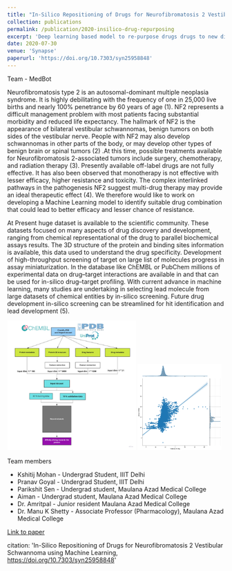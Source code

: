 ```yaml
---
title: "In-Silico Repositioning of Drugs for Neurofibromatosis 2 Vestibular Schwannoma using Machine Learning"
collection: publications
permalink: /publication/2020-insilico-drug-repurposing
excerpt: 'Deep learning based model to re-purpose drugs drugs to new diseases(Neurofibromatosis 2 Vestibular Schwannoma). Part of submission for Hack4Rare hacakathon by MIT.'
date: 2020-07-30
venue: 'Synapse'
paperurl: 'https://doi.org/10.7303/syn25958848'
---
```


Team - MedBot

Neurofibromatosis type 2 is an autosomal-dominant multiple neoplasia syndrome. It is highly debilitating with the frequency of one in 25,000 live births and nearly 100% penetrance by 60 years of age (1). NF2 represents a difficult management problem with most patients facing substantial morbidity and reduced life expectancy. The hallmark of NF2 is the appearance of bilateral vestibular schwannomas, benign tumors on both sides of the vestibular nerve. People with NF2 may also develop schwannomas in other parts of the body, or may develop other types of benign brain or spinal tumors (2) .At this time, possible treatments available for Neurofibromatosis 2-associated tumors include surgery, chemotherapy, and radiation therapy (3). Presently available off-label drugs are not fully effective. It has also been observed that monotherapy is not effective with lesser efficacy, higher resistance and toxicity. The complex interlinked pathways in the pathogenesis NF2 suggest multi-drug therapy may provide an ideal therapeutic effect (4). We therefore would like to work on developing a Machine Learning model to identify suitable drug combination that could lead to better efficacy and lesser chance of resistance.

At Present huge dataset is available to the scientific community. These datasets focused on many aspects of drug discovery and development, ranging from chemical representational of the drug to parallel biochemical assays results. The 3D structure of the protein and binding sites information is available, this data used to understand the drug specificity. Development of high-throughput screening of target on large list of molecules progress in assay miniaturization. In the database like ChEMBL or PubChem millions of experimental data on drug–target interactions are available in and that can be used for in-silico drug–target profiling. With current advance in machine learning, many studies are undertaking in selecting lead molecule from large datasets of chemical entities by in-silico screening. Future drug development in-silico screening can be streamlined for hit identification and lead development (5).

<img src="/images/publications/drug_repurposing.jpg"  height=300/> 

<img src="/images/publications/drug_repurposing_affinty.png"  height=200/> 

Team members
 - Kshitij Mohan - Undergrad Student, IIIT Delhi
 - Pranav Goyal - Undergrad Student, IIIT Delhi
 - Parikshit Sen - Undergrad student, Maulana Azad Medical College
 - Aiman - Undergrad student, Maulana Azad Medical College
 - Dr. Amritpal - Junior resident Maulana Azad Medical College
 - Dr. Manu K Shetty - Associate Professor (Pharmacology), Maulana Azad Medical College


[Link to paper](https://doi.org/10.7303/syn25958848)

citation: 'In-Silico Repositioning of Drugs for Neurofibromatosis 2 Vestibular Schwannoma using Machine Learning, https://doi.org/10.7303/syn25958848'